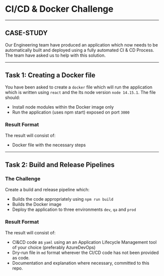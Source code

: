 # CI/CD & Docker Challenge
---

## CASE-STUDY
Our Engineering team have produced an application which now needs to be automatically built and deployed using a fully automated CI & CD Process. The team have asked us to help with this solution.

---

## Task 1: Creating a Docker file

You have been asked to create a `docker` file which will run the application which is written using `react` and the lts node version `node 14.15.1`. The file should:
  - Install node modules within the Docker image only
  - Run the application (uses npm start) exposed on port `3000`
### Result Format

The result will consist of:
- Docker file with the necessary steps

---
## Task 2: Build and Release Pipelines

### The Challenge
Create a build and release pipeline which:
  - Builds the code appropriately using `npm run build`
  - Builds the Docker image
  - Deploy the application to three environments `dev`, `qa` and `prod`

### Result Format

The result will consist of:
- CI&CD code as `yaml` using an an Application Lifecycle Management tool of your choice (preferably AzureDevOps) 
- Dry-run file in `md` format wherever the CI/CD code has not been provided as code.
- Documentation and explanation where necessary, committed to this repo.
